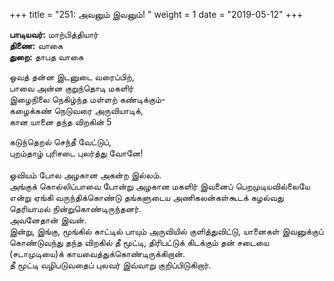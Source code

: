 ﻿+++
title = "251: அவனும் இவனும்!  "
weight = 1
date = "2019-05-12"
+++

**பாடியவர்:** மாற்பித்தியார்  
**திணை:** வாகை  
**துறை:** தாபத வாகை  
  
ஓவத் தன்ன இடனுடை வரைப்பிற்,  
பாவை அன்ன குறுந்தொடி மகளிர்  
இழைநிலை நெகிழ்ந்த மள்ளற் கண்டிக்கும்-  
கழைக்கண் நெடுவரை அருவியாடிக்,  
கான யானை தந்த விறகின் 5  
  
கடுந்தெறல் செந்தீ வேட்டுப்,  
புறம்தாழ் புரிசடை புலர்த்து வோனே!  
   
ஓவியம் போல அழகான அகன்ற இல்லம்.  
அங்குக் கொல்லிப்பாவை போன்று அழகான மகளிர் இவனைப் பெறமுடியவில்லையே என்று ஏங்கி வருந்திக்கொண்டு தங்களுடைய அணிகலன்கள்கூடக் கழல்வது தெரியாமல் நின்றுகொண்டிருந்தனர்.  
அவனேதான் இவன்.  
இன்று, இங்கு, மூங்கில் காட்டில் பாயும் அருவியில் குளித்துவிட்டு, யானைகள் இவனுக்குப் கொண்டுவந்து தந்த விறகில் தீ மூட்டி, திரிபட்டுக் கிடக்கும் தன் சடையை (சடாமுடியை)க் காயவைத்துக்கொண்டிருக்கிறான்.  
தீ மூட்டி வழிபடுவதைப் புலவர் இவ்வாறு குறிப்பிடுகிறார்.  
